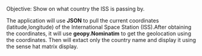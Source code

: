 Objective: Show on what country the ISS is passing by.

The application will use <b>JSON</b> to pull the current coordinates (latitude,longitude) of the International 
Space Station (ISS).After obtaining the coordinates, it will use <b>geopy.Nominatim</b> to get the geolocation using the 
coordinates. Then will extact only the country name and display it using the sense hat matrix display.
